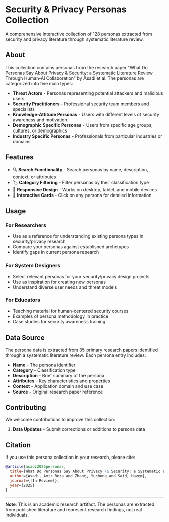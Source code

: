 # Security & Privacy Personas Collection

A comprehensive interactive collection of 128 personas extracted from security and privacy literature through systematic literature review.

## About

This collection contains personas from the research paper "What Do Personas Say About Privacy & Security: a Systematic Literature Review Through Human-AI Collaboration" by Asadi et al. The personas are categorized into five main types:

- **Threat Actors** - Personas representing potential attackers and malicious users
- **Security Practitioners** - Professional security team members and specialists  
- **Knowledge-Attitude Personas** - Users with different levels of security awareness and motivation
- **Demographic Specific Personas** - Users from specific age groups, cultures, or demographics
- **Industry Specific Personas** - Professionals from particular industries or domains

## Features

- 🔍 **Search Functionality** - Search personas by name, description, context, or attributes
- 🏷️ **Category Filtering** - Filter personas by their classification type
- 📱 **Responsive Design** - Works on desktop, tablet, and mobile devices
- 🎯 **Interactive Cards** - Click on any persona for detailed information

## Usage

### For Researchers
- Use as a reference for understanding existing persona types in security/privacy research
- Compare your personas against established archetypes
- Identify gaps in current persona research

### For System Designers
- Select relevant personas for your security/privacy design projects
- Use as inspiration for creating new personas
- Understand diverse user needs and threat models

### For Educators
- Teaching material for human-centered security courses
- Examples of persona methodology in practice
- Case studies for security awareness training



## Data Source

The persona data is extracted from 35 primary research papers identified through a systematic literature review. Each persona entry includes:

- **Name** - The persona identifier
- **Category** - Classification type
- **Description** - Brief summary of the persona
- **Attributes** - Key characteristics and properties
- **Context** - Application domain and use case
- **Source** - Original research paper reference

## Contributing

We welcome contributions to improve this collection:

1. **Data Updates** - Submit corrections or additions to persona data

## Citation

If you use this persona collection in your research, please cite:

```bibtex
@article{asadi2025personas,
  title={What Do Personas Say About Privacy \& Security: a Systematic Literature Review Through Human-AI Collaboration},
  author={Asadi, Amir Reza and Zhang, Yuchong and Said, Hazem},
  journal={[In Review]},
  year={2025}
}
```







---

**Note**: This is an academic research artifact. The personas are extracted from published literature and represent research findings, not real individuals.
